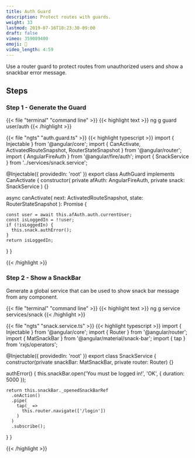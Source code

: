 ```yaml
---
title: Auth Guard
description: Protect routes with guards.
weight: 33
lastmod: 2019-07-16T10:23:30-09:00
draft: false
vimeo: 359089400
emoji: 👮
video_length: 4:59
---
```


Use a router guard to protect routes from unauthorized users and show a snackbar error message. 

## Steps 

### Step 1 - Generate the Guard

{{< file "terminal" "command line" >}}
{{< highlight text >}}
ng g guard user/auth
{{< /highlight >}}

{{< file "ngts" "auth.guard.ts" >}}
{{< highlight typescript >}}
import { Injectable } from '@angular/core';
import { CanActivate, ActivatedRouteSnapshot, RouterStateSnapshot } from '@angular/router';
import { AngularFireAuth } from '@angular/fire/auth';
import { SnackService } from '../services/snack.service';

@Injectable({
  providedIn: 'root'
})
export class AuthGuard implements CanActivate {
  constructor(
    private afAuth: AngularFireAuth,
    private snack: SnackService
  ) {}

  async canActivate(
    next: ActivatedRouteSnapshot,
    state: RouterStateSnapshot
  ): Promise<boolean> {

    const user = await this.afAuth.auth.currentUser;
    const isLoggedIn = !!user;
    if (!isLoggedIn) {
      this.snack.authError();
    }
    return isLoggedIn;
  }
}

{{< /highlight >}}

### Step 2 - Show a SnackBar

Generate a global service that can be used to show snack bar message from any component. 

{{< file "terminal" "command line" >}}
{{< highlight text >}}
ng g service services/snack
{{< /highlight >}}

{{< file "ngts" "snack.service.ts" >}}
{{< highlight typescript >}}
import { Injectable } from '@angular/core';
import { Router } from '@angular/router';
import { MatSnackBar } from '@angular/material/snack-bar';
import { tap } from 'rxjs/operators';

@Injectable({
  providedIn: 'root'
})
export class SnackService {
  constructor(private snackBar: MatSnackBar, private router: Router) {}

  authError() {
    this.snackBar.open('You must be logged in!', 'OK', {
      duration: 5000
    });

    return this.snackBar._openedSnackBarRef
      .onAction()
      .pipe(
        tap(_ =>
          this.router.navigate(['/login'])
        )
      )
      .subscribe();
  }
}

{{< /highlight >}}